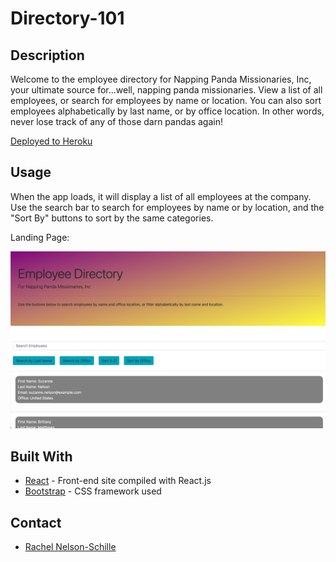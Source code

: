 # Directory-101
## Description

Welcome to the employee directory for Napping Panda Missionaries, Inc, your ultimate source for...well, napping panda missionaries. View a list of all employees, or search for employees by name or location. You can also sort employees alphabetically by last name, or by office location. In other words, never lose track of any of those darn pandas again!

[Deployed to Heroku](https://directory-101.herokuapp.com/)

## Usage

When the app loads, it will display a list of all employees at the company. Use the search bar to search for employees by name or by location, and the "Sort By" buttons to sort by the same categories. 

Landing Page:

![Landing page](public/Screenshot.png?raw=true "Landing Page")

## Built With

* [React](https://reactjs.org/docs/getting-started.html) - Front-end site compiled with React.js
* [Bootstrap](https://getbootstrap.com/docs/4.5/getting-started/introduction/) - CSS framework used

## Contact 

* [Rachel Nelson-Schille](https://github.com/shame-wizards-apprentice)

